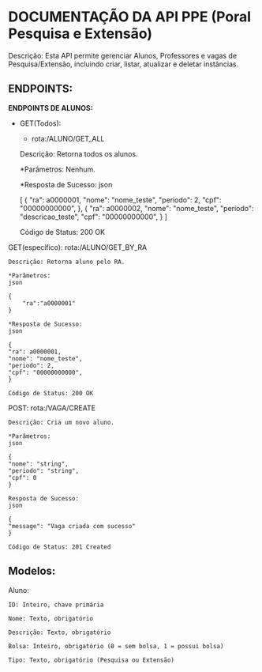 # DOCUMENTAÇÃO DA API PPE (Poral Pesquisa e Extensão)
Descrição: Esta API permite gerenciar Alunos, Professores e vagas de Pesquisa/Extensão, incluindo criar, listar, atualizar e deletar instâncias.

## ENDPOINTS:

**ENDPOINTS DE ALUNOS:**

- GET(Todos): 
    - rota:/ALUNO/GET_ALL

    Descrição: Retorna todos os alunos.

    *Parâmetros: Nenhum.

    *Resposta de Sucesso:
    json

    [
        {
        "ra": a0000001,
        "nome": "nome_teste",
        "periodo": 2,
        "cpf": "00000000000",
        },
        {
        "ra": a0000002,
        "nome": "nome_teste",
        "periodo": "descricao_teste",
        "cpf": "00000000000",
        }
    ]

    Código de Status: 200 OK

GET(específico): 
    rota:/ALUNO/GET_BY_RA

    Descrição: Retorna aluno pelo RA.

    *Parâmetros:
    json

    {
	    "ra":"a0000001"
    }

    *Resposta de Sucesso:
    json

    {
    "ra": a0000001,
    "nome": "nome_teste",
    "periodo": 2,
    "cpf": "00000000000",
    }

    Código de Status: 200 OK

POST: 
    rota:/VAGA/CREATE

    Descrição: Cria um novo aluno.

    *Parâmetros:
    json

    {
    "nome": "string",
    "periodo": "string",
    "cpf": 0
    }

    Resposta de Sucesso:
    json

    {
    "message": "Vaga criada com sucesso"
    }

    Código de Status: 201 Created


## Modelos:
Aluno:

    ID: Inteiro, chave primária

    Nome: Texto, obrigatório

    Descrição: Texto, obrigatório

    Bolsa: Inteiro, obrigatório (0 = sem bolsa, 1 = possui bolsa)

    Tipo: Texto, obrigatório (Pesquisa ou Extensão)
